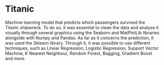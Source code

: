 # Titanic
Machine learning model that predicts which passengers survived the Titanic shipwreck.
To do so, it was essential to clean the data and analyse it visually through several graphics using the Seaborn and MatPlotLib libraries alongside with Numpy and Pandas.
As far as it concerns the prediction, it was used the Sklearn library. Through it, it was possible to use different techniques, such as Linear Regression, Logistic Regression, Support Vector Machine, K Nearest Neighbour, Random Forest, Bagging, Gradient Boost and more.
